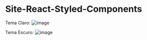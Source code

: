 # Site-React-Styled-Components
 
 Tema Claro:
 ![image](https://user-images.githubusercontent.com/85269068/167725491-88d70dbb-e991-4893-8bf2-cfe18192ced6.png)

Tema Escuro:
![image](https://user-images.githubusercontent.com/85269068/167725527-4eb460d8-dc63-4221-8e0f-a619d3dc5585.png)

